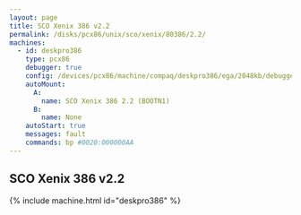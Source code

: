 ```yaml
---
layout: page
title: SCO Xenix 386 v2.2
permalink: /disks/pcx86/unix/sco/xenix/80386/2.2/
machines:
  - id: deskpro386
    type: pcx86
    debugger: true
    config: /devices/pcx86/machine/compaq/deskpro386/ega/2048kb/debugger/machine.xml
    autoMount:
      A:
        name: SCO Xenix 386 2.2 (BOOTN1)
      B:
        name: None
    autoStart: true
    messages: fault
    commands: bp #0020:000000AA
---
```


SCO Xenix 386 v2.2
------------------

{% include machine.html id="deskpro386" %}
